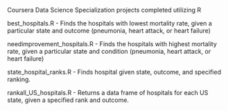 Coursera Data Science Specialization projects completed utilizing R



best_hospitals.R - Finds the hospitals with lowest mortality rate, given a particular state and outcome (pneumonia, heart attack, or heart failure)

needimprovement_hospitals.R - Finds the hospitals with highest mortality rate, given a particular state and condition (pneumonia, heart attack, or heart failure)

state_hospital_ranks.R - Finds hospital given state, outcome, and specified ranking.

rankall_US_hospitals.R - Returns a data frame of hospitals for each US state, given a specified rank and outcome.